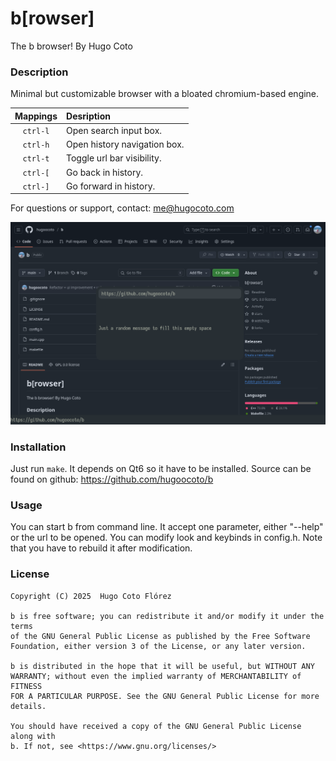 # b\[rowser\]

The b browser! By Hugo Coto

### Description 

Minimal but customizable browser with a bloated chromium-based engine. 

| Mappings | Desription                     |
| :------: | :----------------------------- |
| `ctrl-l` | Open search input box.         |
| `ctrl-h` | Open history navigation box.   |
| `ctrl-t` | Toggle url bar visibility.     |
| `ctrl-[` | Go back in history.            |
| `ctrl-]` | Go forward in history.         |

For questions or support, contact: me@hugocoto.com

![Image](./images/image.png)

### Installation 
Just run `make`. It depends on Qt6 so it have to be installed. Source can be
found on github: https://github.com/hugoocoto/b

### Usage 
You can start b from command line. It accept one parameter, either "--help" or
the url to be opened. You can modify look and keybinds in config.h. Note that
you have to rebuild it after modification.

### License 
    Copyright (C) 2025  Hugo Coto Flórez
    
    b is free software; you can redistribute it and/or modify it under the terms
    of the GNU General Public License as published by the Free Software
    Foundation, either version 3 of the License, or any later version.
    
    b is distributed in the hope that it will be useful, but WITHOUT ANY
    WARRANTY; without even the implied warranty of MERCHANTABILITY of FITNESS
    FOR A PARTICULAR PURPOSE. See the GNU General Public License for more
    details.
    
    You should have received a copy of the GNU General Public License along with
    b. If not, see <https://www.gnu.org/licenses/>
    

